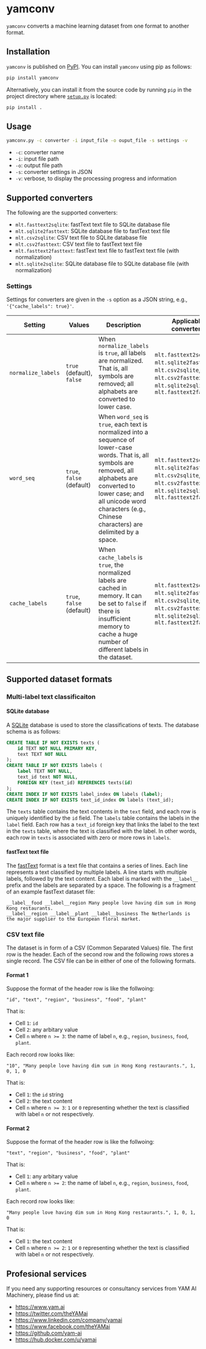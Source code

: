 # yamconv

`yamconv` converts a machine learning dataset from one format to another format.

## Installation

`yamconv` is published on [PyPI](https://pypi.org/project/yamconv/). You can install `yamconv` using pip as follows:

```sh
pip install yamconv
```

Alternatively, you can install it from the source code by running `pip` in the project directory where [`setup.py`](https://github.com/yam-ai/yamconv/blob/master/setup.py) is located:

```sh
pip install .
```

## Usage

```sh
yamconv.py -c converter -i input_file -o ouput_file -s settings -v
```

* `-c`: converter name
* `-i`: input file path
* `-o`: output file path
* `-s`: converter settings in JSON
* `-v`: verbose, to display the processing progress and information

## Supported converters

The following are the supported converters:

* `mlt.fasttext2sqlite`: fastText text file to SQLite database file
* `mlt.sqlite2fasttext`: SQLite database file to fastText text file
* `mlt.csv2sqlite`: CSV text file to SQLite database file
* `mlt.csv2fasttext`: CSV text file to fastText text file
* `mlt.fasttext2fasttext`: fastText text file to fastText text file (with normalization)
* `mlt.sqlite2sqlite`: SQLite database file to SQLite database file (with normalization)

### Settings

Settings for converters are given in the `-s` option as a JSON string, e.g., `'{"cache_labels": true}'`.

| Setting | Values | Description | Applicable converters |
|---------|--------|-------------|-----------------------|
| `normalize_labels` | `true` (default), `false` | When `normalize_labels` is `true`, all labels are normalized. That is, all symbols are removed; all alphabets are converted to lower case. | `mlt.fasttext2sqlite`, `mlt.sqlite2fasttext`, `mlt.csv2sqlite`, `mlt.csv2fasttext`, `mlt.sqlite2sqlite`, `mlt.fasttext2fasttext` |
| `word_seq` | `true`, `false` (default) | When `word_seq` is `true`, each text is normalized into a sequence of lower-case words. That is, all symbols are removed, all alphabets are converted to lower case; and all unicode word characters (e.g., Chinese characters) are delimited by a space. | `mlt.fasttext2sqlite`, `mlt.sqlite2fasttext`, `mlt.csv2sqlite`, `mlt.csv2fasttext`, `mlt.sqlite2sqlite`, `mlt.fasttext2fasttext` |
| `cache_labels` | `true`, `false` (default) | When `cache_labels` is `true`, the normalized labels are cached in memory. It can be set to `false` if there is insufficient memory to cache a huge number of different labels in the dataset. | `mlt.fasttext2sqlite`, `mlt.sqlite2fasttext`, `mlt.csv2sqlite`, `mlt.csv2fasttext`, `mlt.sqlite2sqlite`, `mlt.fasttext2fasttext` |

## Supported dataset formats

### Multi-label text classificaiton

#### SQLite database

A [SQLite](https://www.sqlite.org) database is used to store the classifications of texts.
The database schema is as follows:

```SQL
CREATE TABLE IF NOT EXISTS texts (
    id TEXT NOT NULL PRIMARY KEY,
    text TEXT NOT NULL
);
CREATE TABLE IF NOT EXISTS labels (
    label TEXT NOT NULL,
    text_id text NOT NULL,
    FOREIGN KEY (text_id) REFERENCES texts(id)
);
CREATE INDEX IF NOT EXISTS label_index ON labels (label);
CREATE INDEX IF NOT EXISTS text_id_index ON labels (text_id);
```

The `texts` table contains the text contents in the `text` field,
and each row is uniquely identified by the `id` field.
The `labels` table contains the labels in the `label` field.
Each row has a `text_id` foreign key that links the label to the text in the `texts` table,
where the text is classified with the label.
In other words, each row in `texts` is associated with zero or more rows in `labels`.

#### fastText text file

The [fastText](https://fasttext.cc) format is a text file that contains a series of lines.
Each line represents a text classified by multiple labels.
A line starts with multiple labels, followed by the text content.
Each label is marked with the `__label__` prefix and the labels are separated by a space.
The following is a fragment of an example fastText dataset file:

```text
__label__food __label__region Many people love having dim sum in Hong Kong restaurants.
__label__region __label__plant __label__business The Netherlands is the major supplier to the European floral market.
```

### CSV text file

The dataset is in form of a CSV (Common Separated Values) file. The first row is the header. Each of the second row and the following rows stores a single record. The CSV file can be in either of one of the following formats.

#### Format 1

Suppose the format of the header row is like the follwoing:

```csv
"id", "text", "region", "business", "food", "plant"
```

That is:

* Cell `1`: `id`
* Cell `2`: any arbitary value
* Cell `n` where `n >= 3`: the name of label `n`, e.g., `region`, `business`, `food`, `plant`.

Each record row looks like:

```csv
"10", "Many people love having dim sum in Hong Kong restaurants.", 1, 0, 1, 0
```

That is:

* Cell `1`: the `id` string
* Cell `2`: the text content
* Cell `n` where `n >= 3`: `1` or `0` representing whether the text is classified with label `n` or not respectively.

#### Format 2

Suppose the format of the header row is like the follwoing:

```csv
"text", "region", "business", "food", "plant"
```

That is:

* Cell `1`: any arbitary value
* Cell `n` where `n >= 2`: the name of label `n`, e.g., `region`, `business`, `food`, `plant`.

Each record row looks like:

```csv
"Many people love having dim sum in Hong Kong restaurants.", 1, 0, 1, 0
```

That is:

* Cell `1`: the text content
* Cell `n` where `n >= 2`: `1` or `0` representing whether the text is classified with label `n` or not respectively.

## Profesional services

If you need any supporting resources or consultancy services from YAM AI Machinery, please find us at:

* https://www.yam.ai
* https://twitter.com/theYAMai
* https://www.linkedin.com/company/yamai
* https://www.facebook.com/theYAMai
* https://github.com/yam-ai
* https://hub.docker.com/u/yamai

